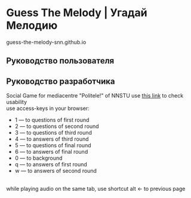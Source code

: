 # Guess The Melody | Угадай Мелодию
guess-the-melody-snn.github.io
## Руководство пользователя
## Руководство разработчика

Social Game for mediacentre "Politele!" of NNSTU
use <a href="https://sannoization.github.io/guess-the-melody-snn.github.io">this link</a> to check usability
<br>
use access-keys in your browser:
<ul>
  <li>1 — to questions of first round</li>
  <li>2 — to questions of second round</li>
  <li>3 — to questions of third round</li>
  <li>4 — to answers of third round</li>
  <li>5 — to questions of final round</li>
  <li>6 — to answers of final round</li>
  <li>0 — to background</li>
  <li>q — to answers of first round</li>
  <li>w — to answers of second round</li>
</ul>
<br>
while playing audio on the same tab, use shortcut alt ← to previous page 
